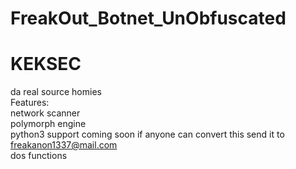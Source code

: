 # FreakOut_Botnet_UnObfuscated

# KEKSEC
da real source homies<br>
Features:<br>
  network scanner<br>
  polymorph engine<br>
  python3 support coming soon if anyone can convert this send it to freakanon1337@mail.com<br>
  dos functions<br>
